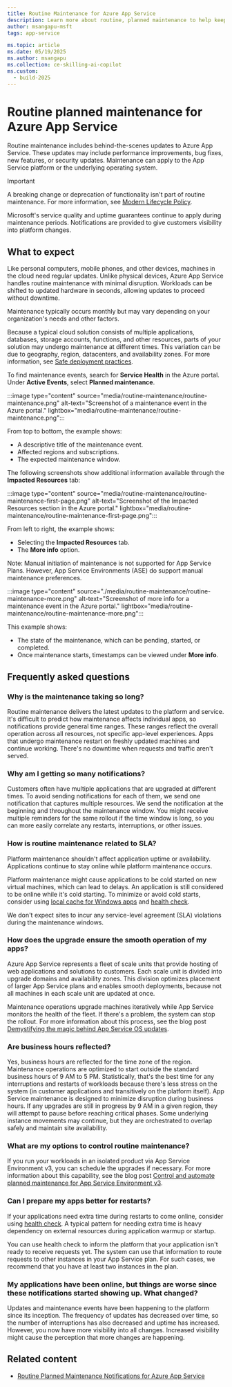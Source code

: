 ```yaml
---
title: Routine Maintenance for Azure App Service
description: Learn more about routine, planned maintenance to help keep the App Service platform up to date and secure.
author: msangapu-msft
tags: app-service

ms.topic: article
ms.date: 05/19/2025
ms.author: msangapu
ms.collection: ce-skilling-ai-copilot
ms.custom:
  - build-2025
---
```


# Routine planned maintenance for Azure App Service

Routine maintenance includes behind-the-scenes updates to Azure App Service. These updates may include performance improvements, bug fixes, new features, or security updates. Maintenance can apply to the App Service platform or the underlying operating system.

> [!IMPORTANT]
> A breaking change or deprecation of functionality isn't part of routine maintenance. For more information, see [Modern Lifecycle Policy](/lifecycle/policies/modern).

Microsoft's service quality and uptime guarantees continue to apply during maintenance periods. Notifications are provided to give customers visibility into platform changes.

## What to expect

Like personal computers, mobile phones, and other devices, machines in the cloud need regular updates. Unlike physical devices, Azure App Service handles routine maintenance with minimal disruption. Workloads can be shifted to updated hardware in seconds, allowing updates to proceed without downtime.

Maintenance typically occurs monthly but may vary depending on your organization's needs and other factors.

Because a typical cloud solution consists of multiple applications, databases, storage accounts, functions, and other resources, parts of your solution may undergo maintenance at different times. This variation can be due to geography, region, datacenters, and availability zones. For more information, see [Safe deployment practices](/devops/operate/safe-deployment-practices).

To find maintenance events, search for **Service Health** in the Azure portal. Under **Active Events**, select **Planned maintenance**.

:::image type="content" source="media/routine-maintenance/routine-maintenance.png" alt-text="Screenshot of a maintenance event in the Azure portal." lightbox="media/routine-maintenance/routine-maintenance.png":::

From top to bottom, the example shows:

- A descriptive title of the maintenance event.
- Affected regions and subscriptions.
- The expected maintenance window.

The following screenshots show additional information available through the **Impacted Resources** tab:

:::image type="content" source="media/routine-maintenance/routine-maintenance-first-page.png" alt-text="Screenshot of the Impacted Resources section in the Azure portal." lightbox="media/routine-maintenance/routine-maintenance-first-page.png":::

From left to right, the example shows:

- Selecting the **Impacted Resources** tab.
- The **More info** option.

Note: Manual initiation of maintenance is not supported for App Service Plans. However, App Service Environments (ASE) do support manual maintenance preferences.

:::image type="content" source="./media/routine-maintenance/routine-maintenance-more.png" alt-text="Screenshot of more info for a maintenance event in the Azure portal." lightbox="media/routine-maintenance/routine-maintenance-more.png":::

This example shows:

- The state of the maintenance, which can be pending, started, or completed.
- Once maintenance starts, timestamps can be viewed under **More info**.

## Frequently asked questions

### Why is the maintenance taking so long?

Routine maintenance delivers the latest updates to the platform and service. It's difficult to predict how maintenance affects individual apps, so notifications provide general time ranges. These ranges reflect the overall operation across all resources, not specific app-level experiences. Apps that undergo maintenance restart on freshly updated machines and continue working. There's no downtime when requests and traffic aren't served.

### Why am I getting so many notifications?

Customers often have multiple applications that are upgraded at different times. To avoid sending notifications for each of them, we send one notification that captures multiple resources. We send the notification at the beginning and throughout the maintenance window. You might receive multiple reminders for the same rollout if the time window is long, so you can more easily correlate any restarts, interruptions, or other issues.

### How is routine maintenance related to SLA?

Platform maintenance shouldn't affect application uptime or availability. Applications continue to stay online while platform maintenance occurs.

Platform maintenance might cause applications to be cold started on new virtual machines, which can lead to delays. An application is still considered to be online while it's cold starting. To minimize or avoid cold starts, consider using [local cache for Windows apps](overview-local-cache.md) and [health check](monitor-instances-health-check.md).

We don't expect sites to incur any service-level agreement (SLA) violations during the maintenance windows.

### How does the upgrade ensure the smooth operation of my apps?

Azure App Service represents a fleet of scale units that provide hosting of web applications and solutions to customers. Each scale unit is divided into upgrade domains and availability zones. This division optimizes placement of larger App Service plans and enables smooth deployments, because not all machines in each scale unit are updated at once.

Maintenance operations upgrade machines iteratively while App Service monitors the health of the fleet. If there's a problem, the system can stop the rollout. For more information about this process, see the blog post [Demystifying the magic behind App Service OS updates](https://azure.github.io/AppService/2018/01/18/Demystifying-the-magic-behind-App-Service-OS-updates.html).

### Are business hours reflected?

Yes, business hours are reflected for the time zone of the region. Maintenance operations are optimized to start outside the standard business hours of 9 AM to 5 PM. Statistically, that's the best time for any interruptions and restarts of workloads because there's less stress on the system (in customer applications and transitively on the platform itself). App Service maintenance is designed to minimize disruption during business hours. If any upgrades are still in progress by 9 AM in a given region, they will attempt to pause before reaching critical phases. Some underlying instance movements may continue, but they are orchestrated to overlap safely and maintain site availability.

### What are my options to control routine maintenance?

If you run your workloads in an isolated product via App Service Environment v3, you can schedule the upgrades if necessary. For more information about this capability, see the blog post [Control and automate planned maintenance for App Service Environment v3](https://azure.github.io/AppService/2022/09/15/Configure-automation-for-upgrade-preferences-in-App-Service-Environment.html).

### Can I prepare my apps better for restarts?

If your applications need extra time during restarts to come online, consider using [health check](monitor-instances-health-check.md). A typical pattern for needing extra time is heavy dependency on external resources during application warmup or startup.

You can use health check to inform the platform that your application isn't ready to receive requests yet. The system can use that information to route requests to other instances in your App Service plan. For such cases, we recommend that you have at least two instances in the plan.

### My applications have been online, but things are worse since these notifications started showing up. What changed?

Updates and maintenance events have been happening to the platform since its inception. The frequency of updates has decreased over time, so the number of interruptions has also decreased and uptime has increased. However, you now have more visibility into all changes. Increased visibility might cause the perception that more changes are happening.

## Related content

- [Routine Planned Maintenance Notifications for Azure App Service](https://azure.github.io/AppService/2022/02/01/App-Service-Planned-Notification-Feature.html)
